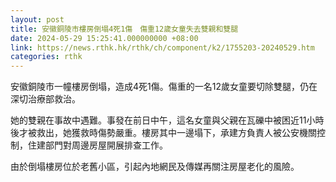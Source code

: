 ```yaml
---
layout: post
title: 安徽銅陵市樓房倒塌4死1傷　傷重12歲女童失去雙親和雙腿
date: 2024-05-29 15:25:41.000000000 +08:00
link: https://news.rthk.hk/rthk/ch/component/k2/1755203-20240529.htm
categories: rthk
---
```


安徽銅陵市一幢樓房倒塌，造成4死1傷。傷重的一名12歲女童要切除雙腿，仍在深切治療部救治。 

她的雙親在事故中遇難。事發在前日中午，這名女童與父親在瓦礫中被困近11小時後才被救出，她獲救時傷勢嚴重。樓房其中一邊塌下，承建方負責人被公安機關控制，住建部門對周邊房屋開展排查工作。 

由於倒塌樓房位於老舊小區，引起內地網民及傳媒再關注房屋老化的風險。
